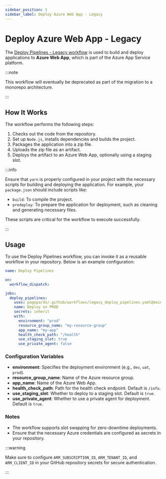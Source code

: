 ```yaml
---
sidebar_position: 1
sidebar_label: Deploy Azure Web App - Legacy
---
```


# Deploy Azure Web App - Legacy

The [Deploy Pipelines - Legacy workflow](https://github.com/pagopa/dx/blob/main/.github/workflows/legacy_deploy_pipelines.yaml) is used to build and deploy applications to **Azure Web App**, which is part of the Azure App Service platform.

:::note

This workflow will eventually be deprecated as part of the migration to a monorepo architecture.

:::

## How It Works

The workflow performs the following steps:

1. Checks out the code from the repository.
2. Set up `Node.js`, installs dependencies and builds the project.
3. Packages the application into a zip file.
4. Uploads the zip file as an artifact.
5. Deploys the artifact to an Azure Web App, optionally using a staging slot.

:::info

Ensure that `yarn` is properly configured in your project with the necessary scripts for building and deploying the application. For example, your `package.json` should include scripts like:

- `build`: To compile the project.
- `predeploy`: To prepare the application for deployment, such as cleaning and generating necessary files.

These scripts are critical for the workflow to execute successfully.

:::

## Usage

To use the Deploy Pipelines workflow, you can invoke it as a reusable workflow in your repository. Below is an example configuration:

```yaml
name: Deploy Pipelines

on:
  workflow_dispatch:

jobs:
  deploy_pipelines:
    uses: pagopa/dx/.github/workflows/legacy_deploy_pipelines.yaml@main
    name: Deploy on PROD
    secrets: inherit
    with:
      environment: "prod"
      resource_group_name: "my-resource-group"
      app_name: "my-app"
      health_check_path: "/health"
      use_staging_slot: true
      use_private_agent: false
```

### Configuration Variables

- **environment**: Specifies the deployment environment (e.g., `dev`, `uat`, `prod`).
- **resource_group_name**: Name of the Azure resource group.
- **app_name**: Name of the Azure Web App.
- **health_check_path**: Path for the health check endpoint. Default is `/info`.
- **use_staging_slot**: Whether to deploy to a staging slot. Default is `true`.
- **use_private_agent**: Whether to use a private agent for deployment. Default is `true`.

### Notes

- The workflow supports slot swapping for zero-downtime deployments.
- Ensure that the necessary Azure credentials are configured as secrets in your repository.

:::warning

Make sure to configure `ARM_SUBSCRIPTION_ID`, `ARM_TENANT_ID`, and `ARM_CLIENT_ID` in your GitHub repository secrets for secure authentication.

:::
